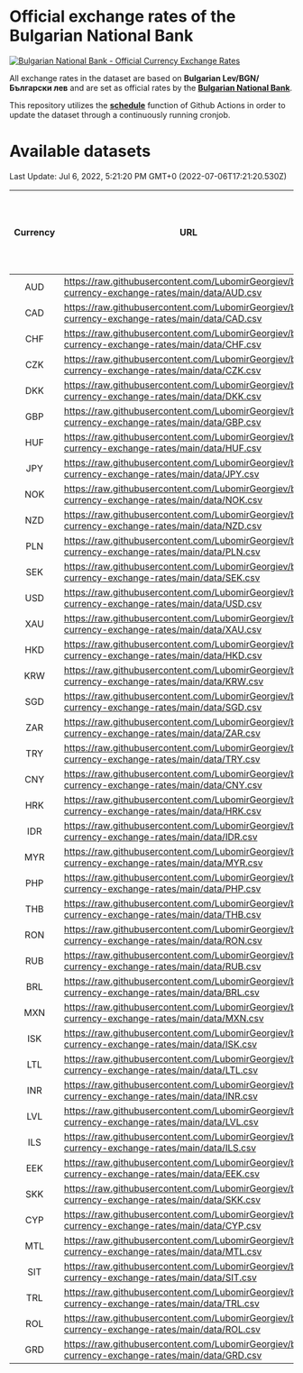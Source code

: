 # Official exchange rates of the Bulgarian National Bank

[![Bulgarian National Bank - Official Currency Exchange Rates](https://github.com/LubomirGeorgiev/bnb-currency-exchange-rates/actions/workflows/update-rates.yml/badge.svg?branch=main)](https://github.com/LubomirGeorgiev/bnb-currency-exchange-rates/actions/workflows/update-rates.yml)

All exchange rates in the dataset are based on **Bulgarian Lev/BGN/Български лев** and are set as official rates by the [**Bulgarian National Bank**](https://www.bnb.bg/Statistics/StExternalSector/StExchangeRates/StERForeignCurrencies/index.htm?toLang=_EN).

This repository utilizes the [**schedule**](https://docs.github.com/en/actions/reference/events-that-trigger-workflows) function of Github Actions in order to update the dataset through a continuously running cronjob.

# Available datasets

<!-- START LINKS (DO NOT EVER FU*ING DELETE THIS COMMENT FOR THE LOVE OF YOUR LIFE!!! IF YOU ARE CURIOS HOW IT WORKS, YOU CAN HAVE A LOOK AT ./src/updateReadme.ts) -->

Last Update: Jul 6, 2022, 5:21:20 PM GMT+0 (2022-07-06T17:21:20.530Z)

| Currency | URL                                                                                             | Number of records | Number of missing days that were filled in |
| :------: | ----------------------------------------------------------------------------------------------- | :---------------: | :----------------------------------------: |
|   AUD    | https://raw.githubusercontent.com/LubomirGeorgiev/bnb-currency-exchange-rates/main/data/AUD.csv |       8177        |                    2520                    |
|   CAD    | https://raw.githubusercontent.com/LubomirGeorgiev/bnb-currency-exchange-rates/main/data/CAD.csv |       8177        |                    2520                    |
|   CHF    | https://raw.githubusercontent.com/LubomirGeorgiev/bnb-currency-exchange-rates/main/data/CHF.csv |       8177        |                    2520                    |
|   CZK    | https://raw.githubusercontent.com/LubomirGeorgiev/bnb-currency-exchange-rates/main/data/CZK.csv |       8177        |                    2520                    |
|   DKK    | https://raw.githubusercontent.com/LubomirGeorgiev/bnb-currency-exchange-rates/main/data/DKK.csv |       8177        |                    2520                    |
|   GBP    | https://raw.githubusercontent.com/LubomirGeorgiev/bnb-currency-exchange-rates/main/data/GBP.csv |       8177        |                    2520                    |
|   HUF    | https://raw.githubusercontent.com/LubomirGeorgiev/bnb-currency-exchange-rates/main/data/HUF.csv |       8177        |                    2520                    |
|   JPY    | https://raw.githubusercontent.com/LubomirGeorgiev/bnb-currency-exchange-rates/main/data/JPY.csv |       8177        |                    2520                    |
|   NOK    | https://raw.githubusercontent.com/LubomirGeorgiev/bnb-currency-exchange-rates/main/data/NOK.csv |       8177        |                    2520                    |
|   NZD    | https://raw.githubusercontent.com/LubomirGeorgiev/bnb-currency-exchange-rates/main/data/NZD.csv |       8177        |                    2520                    |
|   PLN    | https://raw.githubusercontent.com/LubomirGeorgiev/bnb-currency-exchange-rates/main/data/PLN.csv |       8177        |                    2520                    |
|   SEK    | https://raw.githubusercontent.com/LubomirGeorgiev/bnb-currency-exchange-rates/main/data/SEK.csv |       8177        |                    2520                    |
|   USD    | https://raw.githubusercontent.com/LubomirGeorgiev/bnb-currency-exchange-rates/main/data/USD.csv |       8177        |                    2520                    |
|   XAU    | https://raw.githubusercontent.com/LubomirGeorgiev/bnb-currency-exchange-rates/main/data/XAU.csv |       8177        |                    2522                    |
|   HKD    | https://raw.githubusercontent.com/LubomirGeorgiev/bnb-currency-exchange-rates/main/data/HKD.csv |       7880        |                    2434                    |
|   KRW    | https://raw.githubusercontent.com/LubomirGeorgiev/bnb-currency-exchange-rates/main/data/KRW.csv |       7880        |                    2434                    |
|   SGD    | https://raw.githubusercontent.com/LubomirGeorgiev/bnb-currency-exchange-rates/main/data/SGD.csv |       7880        |                    2434                    |
|   ZAR    | https://raw.githubusercontent.com/LubomirGeorgiev/bnb-currency-exchange-rates/main/data/ZAR.csv |       7880        |                    2434                    |
|   TRY    | https://raw.githubusercontent.com/LubomirGeorgiev/bnb-currency-exchange-rates/main/data/TRY.csv |       6360        |                    1962                    |
|   CNY    | https://raw.githubusercontent.com/LubomirGeorgiev/bnb-currency-exchange-rates/main/data/CNY.csv |       6240        |                    1926                    |
|   HRK    | https://raw.githubusercontent.com/LubomirGeorgiev/bnb-currency-exchange-rates/main/data/HRK.csv |       6240        |                    1926                    |
|   IDR    | https://raw.githubusercontent.com/LubomirGeorgiev/bnb-currency-exchange-rates/main/data/IDR.csv |       6240        |                    1926                    |
|   MYR    | https://raw.githubusercontent.com/LubomirGeorgiev/bnb-currency-exchange-rates/main/data/MYR.csv |       6240        |                    1926                    |
|   PHP    | https://raw.githubusercontent.com/LubomirGeorgiev/bnb-currency-exchange-rates/main/data/PHP.csv |       6240        |                    1926                    |
|   THB    | https://raw.githubusercontent.com/LubomirGeorgiev/bnb-currency-exchange-rates/main/data/THB.csv |       6240        |                    1926                    |
|   RON    | https://raw.githubusercontent.com/LubomirGeorgiev/bnb-currency-exchange-rates/main/data/RON.csv |       6183        |                    1910                    |
|   RUB    | https://raw.githubusercontent.com/LubomirGeorgiev/bnb-currency-exchange-rates/main/data/RUB.csv |       6113        |                    1884                    |
|   BRL    | https://raw.githubusercontent.com/LubomirGeorgiev/bnb-currency-exchange-rates/main/data/BRL.csv |       5272        |                    1631                    |
|   MXN    | https://raw.githubusercontent.com/LubomirGeorgiev/bnb-currency-exchange-rates/main/data/MXN.csv |       5272        |                    1631                    |
|   ISK    | https://raw.githubusercontent.com/LubomirGeorgiev/bnb-currency-exchange-rates/main/data/ISK.csv |       5188        |                    1609                    |
|   LTL    | https://raw.githubusercontent.com/LubomirGeorgiev/bnb-currency-exchange-rates/main/data/LTL.csv |       5149        |                    1578                    |
|   INR    | https://raw.githubusercontent.com/LubomirGeorgiev/bnb-currency-exchange-rates/main/data/INR.csv |       4905        |                    1517                    |
|   LVL    | https://raw.githubusercontent.com/LubomirGeorgiev/bnb-currency-exchange-rates/main/data/LVL.csv |       4786        |                    1466                    |
|   ILS    | https://raw.githubusercontent.com/LubomirGeorgiev/bnb-currency-exchange-rates/main/data/ILS.csv |       4182        |                    1299                    |
|   EEK    | https://raw.githubusercontent.com/LubomirGeorgiev/bnb-currency-exchange-rates/main/data/EEK.csv |       3992        |                    1218                    |
|   SKK    | https://raw.githubusercontent.com/LubomirGeorgiev/bnb-currency-exchange-rates/main/data/SKK.csv |       2970        |                    912                     |
|   CYP    | https://raw.githubusercontent.com/LubomirGeorgiev/bnb-currency-exchange-rates/main/data/CYP.csv |       2901        |                    885                     |
|   MTL    | https://raw.githubusercontent.com/LubomirGeorgiev/bnb-currency-exchange-rates/main/data/MTL.csv |       2604        |                    799                     |
|   SIT    | https://raw.githubusercontent.com/LubomirGeorgiev/bnb-currency-exchange-rates/main/data/SIT.csv |       2541        |                    777                     |
|   TRL    | https://raw.githubusercontent.com/LubomirGeorgiev/bnb-currency-exchange-rates/main/data/TRL.csv |       1815        |                    556                     |
|   ROL    | https://raw.githubusercontent.com/LubomirGeorgiev/bnb-currency-exchange-rates/main/data/ROL.csv |       1697        |                    524                     |
|   GRD    | https://raw.githubusercontent.com/LubomirGeorgiev/bnb-currency-exchange-rates/main/data/GRD.csv |        356        |                    104                     |

<!-- END LINKS (DO NOT EVER FU*ING DELETE THIS COMMENT FOR THE LOVE OF YOUR LIFE!!! IF YOU ARE CURIOS HOW IT WORKS, YOU CAN HAVE A LOOK AT ./src/updateReadme.ts) -->
